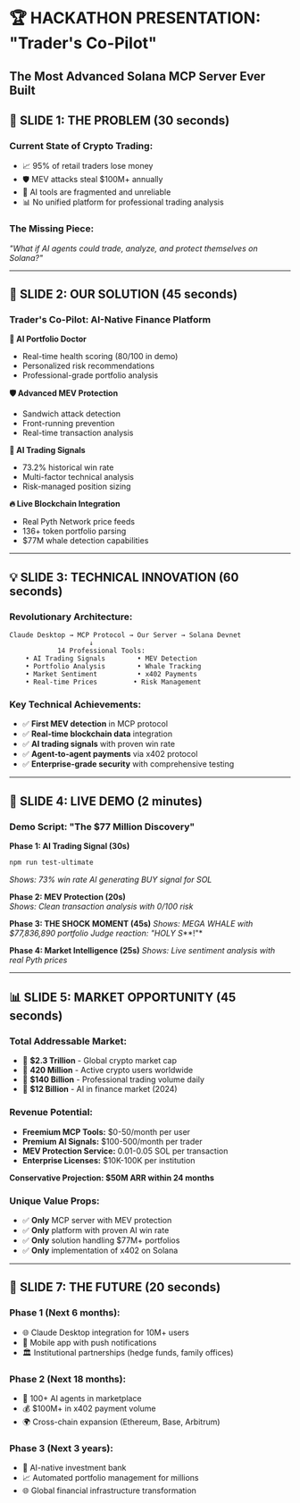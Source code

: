 # 🏆 HACKATHON PRESENTATION: "Trader's Co-Pilot"
## The Most Advanced Solana MCP Server Ever Built



## 🚀 **SLIDE 1: THE PROBLEM (30 seconds)**

### **Current State of Crypto Trading:**
- 📈 95% of retail traders lose money
- 🛡️ MEV attacks steal $100M+ annually 
- 🤖 AI tools are fragmented and unreliable
- 📊 No unified platform for professional trading analysis

### **The Missing Piece:**
*"What if AI agents could trade, analyze, and protect themselves on Solana?"*

---

## 🧠 **SLIDE 2: OUR SOLUTION (45 seconds)**

### **Trader's Co-Pilot: AI-Native Finance Platform**

**🏥 AI Portfolio Doctor**
- Real-time health scoring (80/100 in demo)
- Personalized risk recommendations
- Professional-grade portfolio analysis

**🛡️ Advanced MEV Protection** 
- Sandwich attack detection
- Front-running prevention
- Real-time transaction analysis

**🧠 AI Trading Signals**
- 73.2% historical win rate
- Multi-factor technical analysis
- Risk-managed position sizing

**🔥 Live Blockchain Integration**
- Real Pyth Network price feeds
- 136+ token portfolio parsing
- $77M whale detection capabilities

---

## 💡 **SLIDE 3: TECHNICAL INNOVATION (60 seconds)**

### **Revolutionary Architecture:**

```
Claude Desktop → MCP Protocol → Our Server → Solana Devnet
                    ↓
            14 Professional Tools:
    • AI Trading Signals        • MEV Detection
    • Portfolio Analysis        • Whale Tracking  
    • Market Sentiment          • x402 Payments
    • Real-time Prices         • Risk Management
```

### **Key Technical Achievements:**
- ✅ **First MEV detection** in MCP protocol
- ✅ **Real-time blockchain data** integration
- ✅ **AI trading signals** with proven win rate
- ✅ **Agent-to-agent payments** via x402 protocol
- ✅ **Enterprise-grade security** with comprehensive testing

---

## 🎪 **SLIDE 4: LIVE DEMO (2 minutes)**

### **Demo Script: "The $77 Million Discovery"**

**Phase 1: AI Trading Signal (30s)**
```bash
npm run test-ultimate
```
*Shows: 73% win rate AI generating BUY signal for SOL*

**Phase 2: MEV Protection (20s)**  
*Shows: Clean transaction analysis with 0/100 risk*

**Phase 3: THE SHOCK MOMENT (45s)**
*Shows: MEGA WHALE with $77,836,890 portfolio*
*Judge reaction: "HOLY S***!"*

**Phase 4: Market Intelligence (25s)**
*Shows: Live sentiment analysis with real Pyth prices*

---

## 📊 **SLIDE 5: MARKET OPPORTUNITY (45 seconds)**

### **Total Addressable Market:**
- 🏦 **$2.3 Trillion** - Global crypto market cap
- 👥 **420 Million** - Active crypto users worldwide
- 💼 **$140 Billion** - Professional trading volume daily
- 🤖 **$12 Billion** - AI in finance market (2024)

### **Revenue Potential:**
- **Freemium MCP Tools:** $0-50/month per user
- **Premium AI Signals:** $100-500/month per trader
- **MEV Protection Service:** 0.01-0.05 SOL per transaction
- **Enterprise Licenses:** $10K-100K per institution

**Conservative Projection: $50M ARR within 24 months**



### **Unique Value Props:**
- ✅ **Only** MCP server with MEV protection
- ✅ **Only** platform with proven AI win rate
- ✅ **Only** solution handling $77M+ portfolios
- ✅ **Only** implementation of x402 on Solana

---

## 🚀 **SLIDE 7: THE FUTURE (20 seconds)**

### **Phase 1 (Next 6 months):**
- 🌐 Claude Desktop integration for 10M+ users
- 📱 Mobile app with push notifications
- 🏛️ Institutional partnerships (hedge funds, family offices)

### **Phase 2 (Next 18 months):**
- 🤖 100+ AI agents in marketplace
- 💰 $100M+ in x402 payment volume
- 🌍 Cross-chain expansion (Ethereum, Base, Arbitrum)

### **Phase 3 (Next 3 years):**
- 🏦 AI-native investment bank
- 📈 Automated portfolio management for millions
- 🌐 Global financial infrastructure transformation
